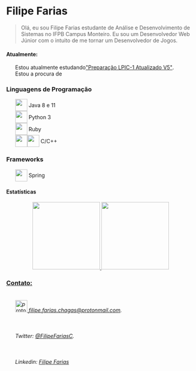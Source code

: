 <style>

  ul li {
    display: flex;
    align-items: center;
  }
  li img {
    height: 32px;
  }
</style>

# Filipe Farias

>Olá, eu sou Filipe Farias estudante de Análise e Desenvolvimento de Sistemas no IFPB Campus Monteiro.
Eu sou um Desenvolvedor Web Júnior com o intuito de me tornar um Desenvolvedor de Jogos.

#### Atualmente:
- Estou atualmente estudando ["Preparação LPIC-1 Atualizado V5"](https://www.udemy.com/course/lpic-1-preparatorio-para-os-exames-101-e-102/).
- Estou a procura de 

### Linguagens de Programação
- <img src="https://cdn.jsdelivr.net/gh/devicons/devicon/icons/java/java-plain-wordmark.svg" />&nbsp;Java 8 e 11
- <img src="https://cdn.jsdelivr.net/gh/devicons/devicon/icons/python/python-original-wordmark.svg" />&nbsp;Python 3
- <img src="https://cdn.jsdelivr.net/gh/devicons/devicon/icons/ruby/ruby-plain-wordmark.svg" />&nbsp;Ruby
- <img src="https://cdn.jsdelivr.net/gh/devicons/devicon/icons/c/c-original.svg" />
  <img src="https://cdn.jsdelivr.net/gh/devicons/devicon/icons/cplusplus/cplusplus-original.svg" />&nbsp;C/C++

### Frameworks

- <img style="height:32px;" src="https://cdn.jsdelivr.net/gh/devicons/devicon/icons/spring/spring-original-wordmark.svg" />&nbsp;Spring

#### Estatísticas

<div style="width: fit-content; margin: 0 auto">
  <a href="https://github.com/filipefariasc">
  <img height="180em" src="https://github-readme-stats.vercel.app/api?username=filipefariasc&show_icons=true&theme=dracula&include_all_commits=true&count_private=true"/>
  <img height="180em" src="https://github-readme-stats.vercel.app/api/top-langs/?username=filipefariasc&layout=compact&langs_count=7&theme=dracula"/>
</div>

### Contato:
- ###### ![protonmail](https://protonmail.com/images/media/logos/protonmail-logo-purple.svg) filipe.farias.chagas@protonmail.com.
- ###### Twitter: [@FilipeFariasC](https://twitter.com/filipefariasc).
- ###### Linkedin: [Filipe Farias](https://www.linkedin.com/in/filipe-farias/)